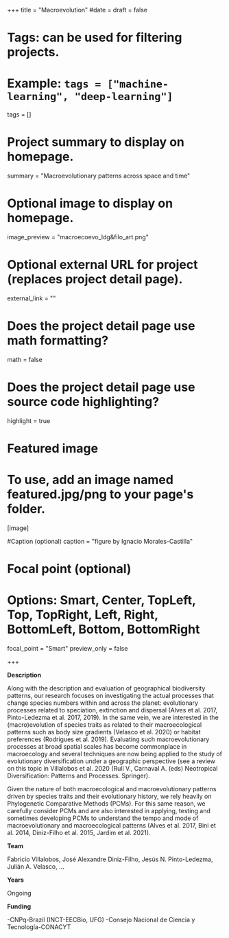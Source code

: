 +++
title = "Macroevolution"
#date = 
draft = false
  
# Tags: can be used for filtering projects.
# Example: `tags = ["machine-learning", "deep-learning"]`
tags = []
  
# Project summary to display on homepage.
summary = "Macroevolutionary patterns across space and time"
  
# Optional image to display on homepage.
image_preview = "macroecoevo_ldg&filo_art.png"
  
# Optional external URL for project (replaces project detail page).
external_link = ""
  
# Does the project detail page use math formatting?
math = false
  
# Does the project detail page use source code highlighting?
highlight = true
  
# Featured image
# To use, add an image named featured.jpg/png to your page's folder.

[image]

#Caption (optional)
caption = "figure by Ignacio Morales-Castilla"

# Focal point (optional)
# Options: Smart, Center, TopLeft, Top, TopRight, Left, Right, BottomLeft, Bottom, BottomRight

focal_point = "Smart"
preview_only = false  
  
+++

**Description**

Along with the description and evaluation of geographical biodiversity patterns, our research focuses on investigating the actual processes that change species numbers within and across the planet: evolutionary processes related to speciation, extinction and dispersal (Alves et al. 2017, Pinto-Ledezma et al. 2017, 2019). In the same vein, we are interested in the (macro)evolution of species traits as related to their macroecological patterns such as body size gradients (Velasco et al. 2020) or habitat preferences (Rodrigues et al. 2019). Evaluating such macroevolutionary processes at broad spatial scales has become commonplace in macroecology and several techniques are now being applied to the study of evolutionary diversification under a geographic perspective (see a review on this topic in Villalobos et al. 2020 (Rull V., Carnaval A. (eds) Neotropical Diversification: Patterns and Processes. Springer).

Given the nature of both macroecological and macroevolutionary patterns driven by species traits and their evolutionary history, we rely heavily on Phylogenetic Comparative Methods (PCMs). For this same reason, we carefully consider PCMs and are also interested in applying, testing and sometimes developing PCMs to understand the tempo and mode of macroevolutionary and macroecological patterns (Alves et al. 2017, Bini et al. 2014, Diniz-Filho et al. 2015, Jardim et al. 2021).


**Team**

Fabricio Villalobos, José Alexandre Diniz-Filho, Jesús N. Pinto-Ledezma, Julián A. Velasco, ...

**Years**

Ongoing

**Funding**

-CNPq-Brazil (INCT-EECBio, UFG)
-Consejo Nacional de Ciencia y Tecnología-CONACYT
